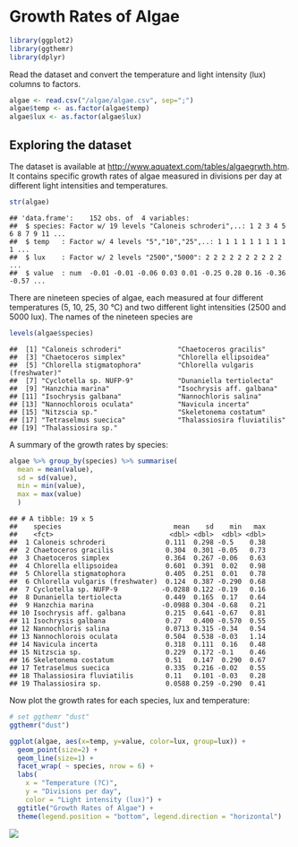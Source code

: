 Growth Rates of Algae
================

``` r
library(ggplot2)
library(ggthemr)
library(dplyr)
```

Read the dataset and convert the temperature and light intensity (lux) columns to factors.

``` r
algae <- read.csv("/algae/algae.csv", sep=";")
algae$temp <- as.factor(algae$temp)
algae$lux <- as.factor(algae$lux)
```

Exploring the dataset
---------------------

The dataset is available at <http://www.aquatext.com/tables/algaegrwth.htm>. It contains specific growth rates of algae measured in divisions per day at different light intensities and temperatures.

``` r
str(algae)
```

    ## 'data.frame':    152 obs. of  4 variables:
    ##  $ species: Factor w/ 19 levels "Caloneis schroderi",..: 1 2 3 4 5 6 8 7 9 11 ...
    ##  $ temp   : Factor w/ 4 levels "5","10","25",..: 1 1 1 1 1 1 1 1 1 1 ...
    ##  $ lux    : Factor w/ 2 levels "2500","5000": 2 2 2 2 2 2 2 2 2 2 ...
    ##  $ value  : num  -0.01 -0.01 -0.06 0.03 0.01 -0.25 0.28 0.16 -0.36 -0.57 ...

There are nineteen species of algae, each measured at four different temperatures (5, 10, 25, 30 °C) and two different light intensities (2500 and 5000 lux). The names of the nineteen species are

``` r
levels(algae$species)
```

    ##  [1] "Caloneis schroderi"              "Chaetoceros gracilis"           
    ##  [3] "Chaetoceros simplex"             "Chlorella ellipsoidea"          
    ##  [5] "Chlorella stigmatophora"         "Chlorella vulgaris (freshwater)"
    ##  [7] "Cyclotella sp. NUFP-9"           "Dunaniella tertiolecta"         
    ##  [9] "Hanzchia marina"                 "Isochrysis aff. galbana"        
    ## [11] "Isochrysis galbana"              "Nannochloris salina"            
    ## [13] "Nannochlorois oculata"           "Navicula incerta"               
    ## [15] "Nitzscia sp."                    "Skeletonema costatum"           
    ## [17] "Tetraselmus suecica"             "Thalassiosira fluviatilis"      
    ## [19] "Thalassiosira sp."

A summary of the growth rates by species:

``` r
algae %>% group_by(species) %>% summarise(
  mean = mean(value),
  sd = sd(value),
  min = min(value),
  max = max(value)
  )
```

    ## # A tibble: 19 x 5
    ##    species                            mean    sd    min   max
    ##    <fct>                             <dbl> <dbl>  <dbl> <dbl>
    ##  1 Caloneis schroderi               0.111  0.298 -0.5    0.38
    ##  2 Chaetoceros gracilis             0.304  0.301 -0.05   0.73
    ##  3 Chaetoceros simplex              0.364  0.267 -0.06   0.63
    ##  4 Chlorella ellipsoidea            0.601  0.391  0.02   0.98
    ##  5 Chlorella stigmatophora          0.405  0.251  0.01   0.78
    ##  6 Chlorella vulgaris (freshwater)  0.124  0.387 -0.290  0.68
    ##  7 Cyclotella sp. NUFP-9           -0.0288 0.122 -0.19   0.16
    ##  8 Dunaniella tertiolecta           0.449  0.165  0.17   0.64
    ##  9 Hanzchia marina                 -0.0988 0.304 -0.68   0.21
    ## 10 Isochrysis aff. galbana          0.215  0.641 -0.67   0.81
    ## 11 Isochrysis galbana               0.27   0.400 -0.570  0.55
    ## 12 Nannochloris salina              0.0713 0.315 -0.34   0.54
    ## 13 Nannochlorois oculata            0.504  0.538 -0.03   1.14
    ## 14 Navicula incerta                 0.318  0.111  0.16   0.48
    ## 15 Nitzscia sp.                     0.229  0.172 -0.1    0.46
    ## 16 Skeletonema costatum             0.51   0.147  0.290  0.67
    ## 17 Tetraselmus suecica              0.335  0.216 -0.02   0.55
    ## 18 Thalassiosira fluviatilis        0.11   0.101 -0.03   0.28
    ## 19 Thalassiosira sp.                0.0588 0.259 -0.290  0.41

Now plot the growth rates for each species, lux and temperature:

``` r
# set ggthemr "dust"
ggthemr("dust")

ggplot(algae, aes(x=temp, y=value, color=lux, group=lux)) +
  geom_point(size=2) +
  geom_line(size=1) + 
  facet_wrap( ~ species, nrow = 6) +
  labs(
    x = "Temperature (?C)", 
    y = "Divisions per day",
    color = "Light intensity (lux)") +
  ggtitle("Growth Rates of Algae") +
  theme(legend.position = "bottom", legend.direction = "horizontal")
```

![](algae_files/figure-markdown_github/unnamed-chunk-7-1.png)
